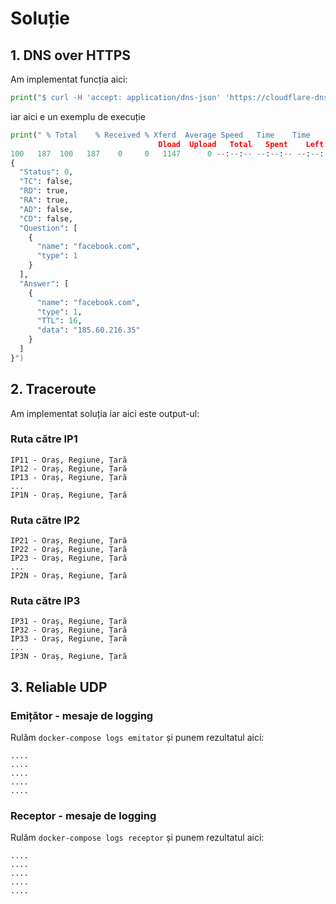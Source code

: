 # Soluție

## 1. DNS over HTTPS
Am implementat funcția aici:
```python
print("$ curl -H 'accept: application/dns-json' 'https://cloudflare-dns.com/dns-query?name=facebook.com&type=A' | jq")
```
iar aici e un exemplu de execuție
```python
print(" % Total    % Received % Xferd  Average Speed   Time    Time     Time  Current
                                 Dload  Upload   Total   Spent    Left  Speed
100   187  100   187    0     0   1147      0 --:--:-- --:--:-- --:--:--  1147
{
  "Status": 0,
  "TC": false,
  "RD": true,
  "RA": true,
  "AD": false,
  "CD": false,
  "Question": [
    {
      "name": "facebook.com",
      "type": 1
    }
  ],
  "Answer": [
    {
      "name": "facebook.com",
      "type": 1,
      "TTL": 16,
      "data": "185.60.216.35"
    }
  ]
}")
```

## 2. Traceroute

Am implementat soluția iar aici este output-ul:

### Ruta către IP1
```
IP11 - Oraș, Regiune, Țară
IP12 - Oraș, Regiune, Țară
IP13 - Oraș, Regiune, Țară
...
IP1N - Oraș, Regiune, Țară
```

### Ruta către IP2
```
IP21 - Oraș, Regiune, Țară
IP22 - Oraș, Regiune, Țară
IP23 - Oraș, Regiune, Țară
...
IP2N - Oraș, Regiune, Țară
```

### Ruta către IP3
```
IP31 - Oraș, Regiune, Țară
IP32 - Oraș, Regiune, Țară
IP33 - Oraș, Regiune, Țară
...
IP3N - Oraș, Regiune, Țară
```


## 3. Reliable UDP

### Emițător - mesaje de logging
Rulăm `docker-compose logs emitator` și punem rezultatul aici:
```
....
....
....
....
....
```


### Receptor - mesaje de logging
Rulăm `docker-compose logs receptor` și punem rezultatul aici:
```
....
....
....
....
....
```
